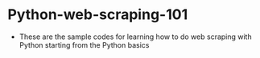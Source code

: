 # Python-web-scraping-101

- These are the sample codes for learning how to do web scraping with Python starting from the Python basics
